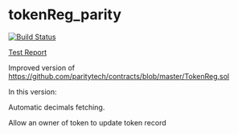 # tokenReg_parity
[![Build Status](https://travis-ci.org/rstormsf/tokenReg_parity.svg?branch=master&style=flat-square)](https://travis-ci.org/rstormsf/tokenReg_parity)

[Test Report](https://rstormsf.github.io/tokenReg_parity/mochawesome-report/mochawesome.html)


Improved version of https://github.com/paritytech/contracts/blob/master/TokenReg.sol 

In this version:

Automatic decimals fetching.

Allow an owner of token to update token record

